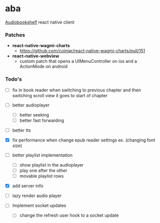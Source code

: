 # aba
[Audiobookshelf](https://github.com/advplyr/audiobookshelf) react native client


### Patches
- **react-native-wagmi-charts**
    - https://github.com/coinjar/react-native-wagmi-charts/pull/151
- **react-native-webview**
    - custom patch that opens a UIMenuController on ios and a ActionMode on android

### Todo's
- [ ] fix in book reader when switching to previous chapter and then switching scroll view it goes to start of chapter

- [ ] better audioplayer
    - [ ] better seeking
    - [ ] better fast forwarding

- [ ] better tts

- [x] fix performance when change epub reader settings ex. (changing font size)

- [ ] better playlist implementation
    - [ ] show playlist in the audioplayer
    - [ ] play one after the other
    - [ ] movable playlist rows

- [x] add server info
- [ ] lazy render audio player

- [ ] Implement socket updates
    - [ ]  change the refresh user hook to a socket update




